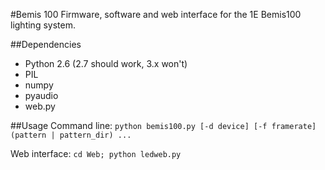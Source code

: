 #Bemis 100
Firmware, software and web interface for the 1E Bemis100 lighting system.

##Dependencies
- Python 2.6 (2.7 should work, 3.x won't)
- PIL
- numpy
- pyaudio
- web.py

##Usage
Command line: `python bemis100.py [-d device] [-f framerate] (pattern | pattern_dir) ...`

Web interface: `cd Web; python ledweb.py`